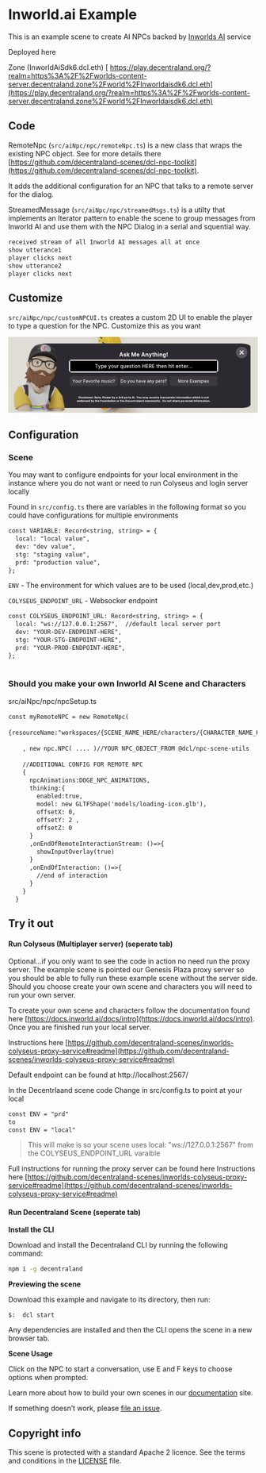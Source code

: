 # Inworld.ai Example

This is an example scene to create AI NPCs backed by [Inworlds AI](https://inworld.ai/arcade) service

Deployed here 

Zone (InworldAiSdk6.dcl.eth)
[ https://play.decentraland.org/?realm=https%3A%2F%2Fworlds-content-server.decentraland.zone%2Fworld%2FInworldaisdk6.dcl.eth](https://play.decentraland.org/?realm=https%3A%2F%2Fworlds-content-server.decentraland.zone%2Fworld%2FInworldaisdk6.dcl.eth)

## Code

RemoteNpc (`src/aiNpc/npc/remoteNpc.ts`) is a new class that wraps the existing NPC object.  See for more details there [https://github.com/decentraland-scenes/dcl-npc-toolkit](https://github.com/decentraland-scenes/dcl-npc-toolkit).  

It adds the additional configuration for an NPC that talks to a remote server for the dialog.

StreamedMessage (`src/aiNpc/npc/streamedMsgs.ts`) is a utilty that implements an Iterator pattern to enable the scene to group messages from Inworld AI and use them with the NPC Dialog in a serial and squential way.

```
received stream of all Inworld AI messages all at once
show utterance1
player clicks next
show utterance2
player clicks next
```

## Customize


`src/aiNpc/npc/customNPCUI.ts` creates a custom 2D UI to enable the player to type a question for the NPC.  Customize this as you want

<img src='screenshots/custom-ui-prompt.png'/>


## Configuration

### Scene

You may want to configure endpoints for your local environment in the instance where you do not want or need to run Colyseus and login server locally

Found in `src/config.ts` there are variables in the following format so you could have configurations for multiple environments

```
const VARIABLE: Record<string, string> = {
  local: "local value",
  dev: "dev value",
  stg: "staging value",
  prd: "production value",
};
```

`ENV` - The environment for which values are to be used (local,dev,prod,etc.)

`COLYSEUS_ENDPOINT_URL` - Websocker endpoint

```
const COLYSEUS_ENDPOINT_URL: Record<string, string> = {
  local: "ws://127.0.0.1:2567",  //default local server port
  dev: "YOUR-DEV-ENDPOINT-HERE", 
  stg: "YOUR-STG-ENDPOINT-HERE",
  prd: "YOUR-PROD-ENDPOINT-HERE", 
};
 
```

### Should you make your own Inworld AI Scene and Characters

src/aiNpc/npc/npcSetup.ts

```
const myRemoteNPC = new RemoteNpc(
    {resourceName:"workspaces/{SCENE_NAME_HERE/characters/{CHARACTER_NAME_HERE}"}
    
    , new npc.NPC( .... )//YOUR NPC_OBJECT_FROM @dcl/npc-scene-utils
    
    //ADDITIONAL CONFIG FOR REMOTE NPC
    {
      npcAnimations:DOGE_NPC_ANIMATIONS,
      thinking:{
        enabled:true,
        model: new GLTFShape('models/loading-icon.glb'),
        offsetX: 0,
        offsetY: 2 ,
        offsetZ: 0
      }
      ,onEndOfRemoteInteractionStream: ()=>{
        showInputOverlay(true)
      }
      ,onEndOfInteraction: ()=>{
        //end of interaction
      }
    }
  }
```

## Try it out

#### Run Colyseus (Multiplayer server) (seperate tab)

Optional...if you only want to see the code in action no need run the proxy server.  The example scene is pointed our Genesis Plaza proxy server so you should be able to fully run these example scene without the server side.  Should you choose create your own scene and characters you will need to run your own server.


To create your own scene and characters follow the documentation found here [https://docs.inworld.ai/docs/intro](https://docs.inworld.ai/docs/intro).   Once you are finished run your local server.  

Instructions here [https://github.com/decentraland-scenes/inworlds-colyseus-proxy-service#readme](https://github.com/decentraland-scenes/inworlds-colyseus-proxy-service#readme)

Default endpoint can be found at http://localhost:2567/

In the Decentrlaand scene code Change in src/config.ts to point at your local

```
const ENV = "prd"
to
const ENV = "local"
```
> This will make is so your scene uses local: "ws://127.0.0.1:2567" from the COLYSEUS_ENDPOINT_URL varaible


Full instructions for running the proxy server can be found here Instructions here [https://github.com/decentraland-scenes/inworlds-colyseus-proxy-service#readme](https://github.com/decentraland-scenes/inworlds-colyseus-proxy-service#readme)

#### Run Decentraland Scene (seperate tab)

**Install the CLI**

Download and install the Decentraland CLI by running the following command:

```bash
npm i -g decentraland
```

**Previewing the scene**

Download this example and navigate to its directory, then run:

```
$:  dcl start
```

Any dependencies are installed and then the CLI opens the scene in a new browser tab.

**Scene Usage**

Click on the NPC to start a conversation, use E and F keys to choose options when prompted.

Learn more about how to build your own scenes in our [documentation](https://docs.decentraland.org/) site.

If something doesn’t work, please [file an issue](https://github.com/decentraland-scenes/Awesome-Repository/issues/new).


## Copyright info

This scene is protected with a standard Apache 2 licence. See the terms and conditions in the [LICENSE](/LICENSE) file.
